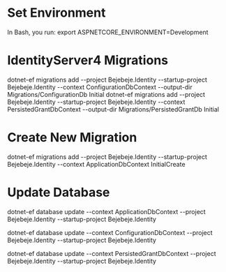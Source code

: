 ﻿# Set Environment

In Bash, you run: export ASPNETCORE_ENVIRONMENT=Development

# IdentityServer4 Migrations

dotnet-ef migrations add --project Bejebeje.Identity --startup-project Bejebeje.Identity --context ConfigurationDbContext --output-dir Migrations/ConfigurationDb Initial
dotnet-ef migrations add --project Bejebeje.Identity --startup-project Bejebeje.Identity --context PersistedGrantDbContext --output-dir Migrations/PersistedGrantDb Initial

# Create New Migration

dotnet-ef migrations add --project Bejebeje.Identity --startup-project Bejebeje.Identity --context ApplicationDbContext InitialCreate

# Update Database

dotnet-ef database update --context ApplicationDbContext --project Bejebeje.Identity --startup-project Bejebeje.Identity

dotnet-ef database update --context ConfigurationDbContext --project Bejebeje.Identity --startup-project Bejebeje.Identity

dotnet-ef database update --context PersistedGrantDbContext --project Bejebeje.Identity --startup-project Bejebeje.Identity